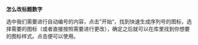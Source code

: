 **怎么改标题数字**

选中我们需要进行自动编号的内容，点击”开始“，找到快速生成序列号的图标，选择需要的图标（或者直接按照需要进行更改），确定之后就可以在库里找到你想要的图标样式。点击便可以使用。

